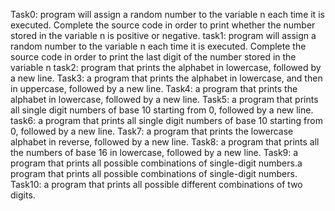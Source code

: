 Task0: program will assign a random number to the variable n each time it is executed. Complete the source code in order to print whether the number stored in the variable n is positive or negative.
task1: program will assign a random number to the variable n each time it is executed. Complete the source code in order to print the last digit of the number stored in the variable n
task2:  program that prints the alphabet in lowercase, followed by a new line.
Task3: a program that prints the alphabet in lowercase, and then in uppercase, followed by a new line.
Task4: a program that prints the alphabet in lowercase, followed by a new line.
Task5: a program that prints all single digit numbers of base 10 starting from 0, followed by a new line.
task6: a program that prints all single digit numbers of base 10 starting from 0, followed by a new line.
Task7: a program that prints the lowercase alphabet in reverse, followed by a new line.
Task8: a program that prints all the numbers of base 16 in lowercase, followed by a new line.
Task9: a program that prints all possible combinations of single-digit numbers.a program that prints all possible combinations of single-digit numbers.
Task10: a program that prints all possible different combinations of two digits.
